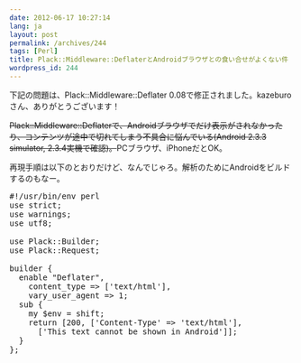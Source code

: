 ```yaml
---
date: 2012-06-17 10:27:14
lang: ja
layout: post
permalink: /archives/244
tags: [Perl]
title: Plack::Middleware::DeflaterとAndroidブラウザとの食い合せがよくない件
wordpress_id: 244
---
```

下記の問題は、Plack::Middleware::Deflater 0.08で修正されました。kazeburoさん、ありがとうございます！

<del>Plack::Middleware::Deflaterで、Androidブラウザでだけ表示がされなかったり、コンテンツが途中で切れてしまう不具合に悩んでいる(Android 2.3.3 simulator, 2.3.4実機で確認)。</del>PCブラウザ、iPhoneだとOK。

再現手順は以下のとおりだけど、なんでじゃろ。解析のためにAndroidをビルドするのもなー。
<pre class="prettyprint linenums lang-perl">
#!/usr/bin/env perl
use strict;
use warnings;
use utf8;

use Plack::Builder;
use Plack::Request;

builder {
  enable "Deflater",
    content_type => ['text/html'],
    vary_user_agent => 1;
  sub {
    my $env = shift;
    return [200, ['Content-Type' => 'text/html'],
      ['<html><head><title>Android Error</title></head><body>This text cannot be shown in Android</body></html>']];
  }
};
</pre>
